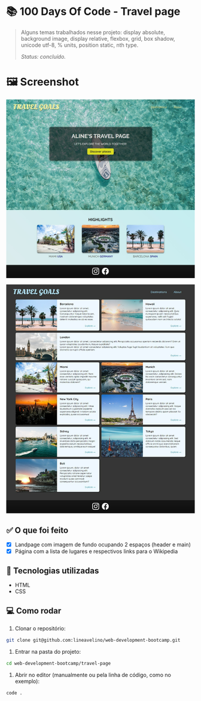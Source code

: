 # 📚 100 Days Of Code - Travel page

> Alguns temas trabalhados nesse projeto: display absolute, background image, display relative, flexbox, grid, box shadow, unicode utf-8, % units, position static, nth type.
>
> _Status: concluído._

# 🖼️ Screenshot

![Página 1](../.github/travel-page1.png)

![Página 2](../.github/travel-page2.png)

## ✅ O que foi feito

- [x] Landpage com imagem de fundo ocupando 2 espaços (header e main)
- [x] Página com a lista de lugares e respectivos links para o Wikipedia

## 🚀 Tecnologias utilizadas

- HTML
- CSS

## 💻 Como rodar

1. Clonar o repositório:

```bash
git clone git@github.com:lineavelino/web-development-bootcamp.git
```

1. Entrar na pasta do projeto:

```bash
cd web-development-bootcamp/travel-page
```

1. Abrir no editor (manualmente ou pela linha de código, como no exemplo):

```bash
code .
```
